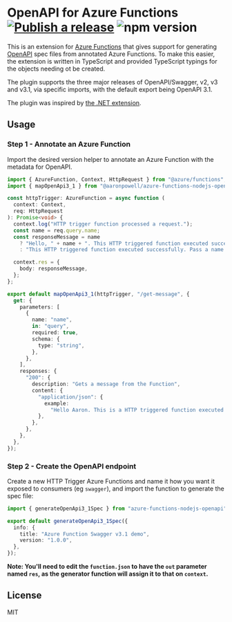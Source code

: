 # OpenAPI for Azure Functions [![Publish a release](https://github.com/aaronpowell/azure-functions-nodejs-openapi/actions/workflows/release.yaml/badge.svg)](https://github.com/aaronpowell/azure-functions-nodejs-openapi/actions/workflows/release.yaml) ![npm version](https://img.shields.io/npm/v/@aaronpowell/azure-functions-nodejs-openapi)

This is an extension for [Azure Functions](https://azure.microsoft.com/services/functions/?WT.mc_id=javascript-48109-aapowell#overview) that gives support for generating [OpenAPI](https://www.openapis.org/) spec files from annotated Azure Functions. To make this easier, the extension is written in TypeScript and provided TypeScript typings for the objects needing ot be created.

The plugin supports the three major releases of OpenAPI/Swagger, v2, v3 and v3.1, via specific imports, with the default export being OpenAPI 3.1.

The plugin was inspired by [the .NET extension](https://github.com/Azure/azure-functions-openapi-extension).

## Usage

### Step 1 - Annotate an Azure Function

Import the desired version helper to annotate an Azure Function with the metadata for OpenAPI.

```ts
import { AzureFunction, Context, HttpRequest } from "@azure/functions";
import { mapOpenApi3_1 } from "@aaronpowell/azure-functions-nodejs-openapi";

const httpTrigger: AzureFunction = async function (
  context: Context,
  req: HttpRequest
): Promise<void> {
  context.log("HTTP trigger function processed a request.");
  const name = req.query.name;
  const responseMessage = name
    ? "Hello, " + name + ". This HTTP triggered function executed successfully."
    : "This HTTP triggered function executed successfully. Pass a name in the query string or in the request body for a personalized response.";

  context.res = {
    body: responseMessage,
  };
};

export default mapOpenApi3_1(httpTrigger, "/get-message", {
  get: {
    parameters: [
      {
        name: "name",
        in: "query",
        required: true,
        schema: {
          type: "string",
        },
      },
    ],
    responses: {
      "200": {
        description: "Gets a message from the Function",
        content: {
          "application/json": {
            example:
              "Hello Aaron. This is a HTTP triggered function executed successfully.",
          },
        },
      },
    },
  },
});
```

### Step 2 - Create the OpenAPI endpoint

Create a new HTTP Trigger Azure Functions and name it how you want it exposed to consumers (eg `swagger`), and import the function to generate the spec file:

```ts
import { generateOpenApi3_1Spec } from "azure-functions-nodejs-openapi";

export default generateOpenApi3_1Spec({
  info: {
    title: "Azure Function Swagger v3.1 demo",
    version: "1.0.0",
  },
});
```

**Note: You'll need to edit the `function.json` to have the `out` parameter named `res`, as the generator function will assign it to that on `context`.**

## License

MIT
